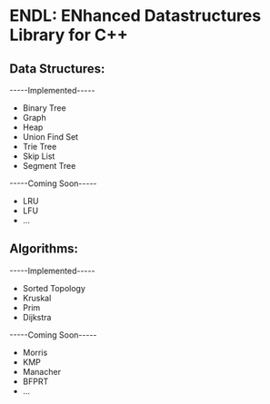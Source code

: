 # ENDL: ENhanced Datastructures Library for C++

## Data Structures:
-----Implemented-----
+ Binary Tree
+ Graph
+ Heap
+ Union Find Set
+ Trie Tree
+ Skip List
+ Segment Tree

-----Coming Soon-----
+ LRU
+ LFU
+ ...

## Algorithms:
-----Implemented-----
+ Sorted Topology
+ Kruskal
+ Prim
+ Dijkstra

-----Coming Soon-----
+ Morris
+ KMP
+ Manacher
+ BFPRT
+ ...
